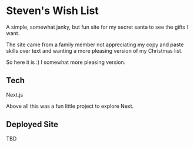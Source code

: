 # Steven's Wish List
A simple, somewhat janky, but fun site for my secret santa to see the gifts I want.

The site came from a family member not appreciating my copy and paste skills over text and wanting a more pleasing version of my Christmas list.

So here it is :)  I somewhat more pleasing version.

## Tech
Next.js

Above all this was a fun little project to explore Next.

## Deployed Site

TBD